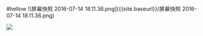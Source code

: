 #hellow
![屏幕快照 2016-07-14 18.11.36.png]({{site.baseurl}}/屏幕快照 2016-07-14 18.11.36.png)

![]({{site.baseurl}}/5.5-step3.png)
